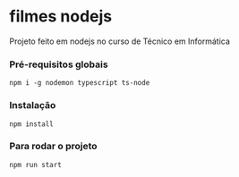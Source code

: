 # filmes nodejs
Projeto feito em nodejs no curso de Técnico em Informática

### Pré-requisitos globais
`npm i -g nodemon typescript ts-node`

### Instalação
`npm install`

### Para rodar o projeto
`npm run start`